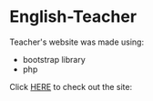 # English-Teacher

Teacher's website was made using:

* bootstrap library
* php

Click [HERE](http://test.skillwood.by/teacher/ "Visit the site") to check out the site: 